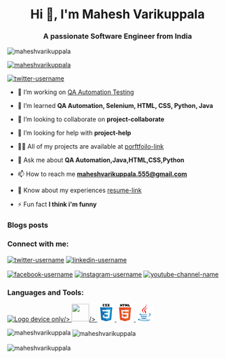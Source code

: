 <h1 align="center">Hi 👋, I'm Mahesh Varikuppala</name></h1>
<h3 align="center">A passionate Software Engineer from India</h3>
<p align="left"> <img src="https://komarev.com/ghpvc/?username=maheshvarikuppala&label=Profile%20views&color=0e75b6&style=flat" alt="maheshvarikuppala" /> </p>

<p align="left"> <a href="https://github.com/ryo-ma/github-profile-trophy"><img src="https://github-profile-trophy.vercel.app/?username=maheshvarikuppala" alt="maheshvarikuppala" /></a> </p>

<p align="left"> <a href="https://twitter.com/twitter-username" target="blank"><img src="https://img.shields.io/twitter/follow/twitter-username?logo=twitter&style=for-the-badge" alt="twitter-username" /></a> </p>

- 🔭 I’m  working on [QA Automation Testing](project-link)

- 🌱 I’m  learned **QA Automation, Selenium, HTML, CSS, Python, Java**

- 👯 I’m looking to collaborate on **project-collaborate**

- 🤝 I’m looking for help with **project-help**

- 👨‍💻 All of my projects are available at [porftfoilo-link](porftfoilo-link)

- 💬 Ask me about **QA Automation,Java,HTML,CSS,Python**

- 📫 How to reach me **maheshvarikuppala.555@gmail.com**

- 📄 Know about my experiences [resume-link](resume-link)

- ⚡ Fun fact **I think i'm funny**




### Blogs posts
<!-- BLOG-POST-LIST:START -->
<!-- BLOG-POST-LIST:END -->

<h3 align="left">Connect with me:</h3>
<p align="left">

<a href="https://twitter.com/twitter-username" target="blank"><img align="center" src="https://raw.githubusercontent.com/rahuldkjain/github-profile-readme-generator/master/src/images/icons/Social/twitter.svg" alt="twitter-username" height="30" width="40" /></a>
<a href="https://linkedin.com/in/linkedin-username" target="blank"><img align="center" src="https://raw.githubusercontent.com/rahuldkjain/github-profile-readme-generator/master/src/images/icons/Social/linked-in-alt.svg" alt="linkedin-username" height="30" width="40" /></a>

<a href="https://fb.com/facebook-username" target="blank"><img align="center" src="https://raw.githubusercontent.com/rahuldkjain/github-profile-readme-generator/master/src/images/icons/Social/facebook.svg" alt="facebook-username" height="30" width="40" /></a>
<a href="https://instagram.com/instagram-username" target="blank"><img align="center" src="https://raw.githubusercontent.com/rahuldkjain/github-profile-readme-generator/master/src/images/icons/Social/instagram.svg" alt="instagram-username" height="30" width="40" /></a>
<a href="https://www.youtube.com/c/youtube-channel-name" target="blank"><img align="center" src="https://raw.githubusercontent.com/rahuldkjain/github-profile-readme-generator/master/src/images/icons/Social/youtube.svg" alt="youtube-channel-name" height="30" width="40" /></a>


</p>

<h3 align="left">Languages and Tools:</h3>
<p align="left"> <a href="https://aws.amazon.com" target="_blank" rel="noreferrer"> <img alt="Logo device only" src="https://s3.dualstack.us-east-2.amazonaws.com/pythondotorg-assets/media/community/logos/python-logo-only.png" style="height: 48px;">/> </a> <a href="https://getbootstrap.com" target="_blank" rel="noreferrer"> <img src="https://tse2.mm.bing.net/th?id=OIP.udRsxeiTDWCEXRaKP_prTAHaHk&amp;pid=Api&amp;P=0&amp;h=180" id="img" style="width: 40px; height: 40px;">/> </a> <a href="https://www.w3schools.com/css/" target="_blank" rel="noreferrer"> <img src="https://raw.githubusercontent.com/devicons/devicon/master/icons/css3/css3-original-wordmark.svg" alt="css3" width="40" height="40"/> </a>  <a href="https://www.w3.org/html/" target="_blank" rel="noreferrer"> <img src="https://raw.githubusercontent.com/devicons/devicon/master/icons/html5/html5-original-wordmark.svg" alt="html5" width="40" height="40"/> </a> <a href="https://www.java.com" target="_blank" rel="noreferrer"> <img src="https://raw.githubusercontent.com/devicons/devicon/master/icons/java/java-original.svg" alt="java" width="40" height="40"/> </a>   </p>

<p><img align="left" src="https://github-readme-stats.vercel.app/api/top-langs?username=maheshvarikuppala&show_icons=true&locale=en&layout=compact" alt="maheshvarikuppala" /></p>

<p>&nbsp;<img align="center" src="https://github-readme-stats.vercel.app/api?username=maheshvarikuppala&show_icons=true&locale=en" alt="maheshvarikuppala" /></p>

<p><img align="center" src="https://github-readme-streak-stats.herokuapp.com/?user=maheshvarikuppala&" alt="maheshvarikuppala" /></p>

